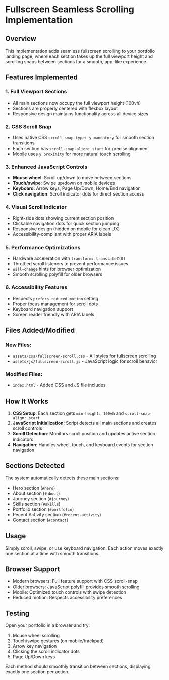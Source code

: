 # Fullscreen Seamless Scrolling Implementation

## Overview
This implementation adds seamless fullscreen scrolling to your portfolio landing page, where each section takes up the full viewport height and scrolling snaps between sections for a smooth, app-like experience.

## Features Implemented

### 1. **Full Viewport Sections**
- All main sections now occupy the full viewport height (100vh)
- Sections are properly centered with flexbox layout
- Responsive design maintains functionality across all device sizes

### 2. **CSS Scroll Snap**
- Uses native CSS `scroll-snap-type: y mandatory` for smooth section transitions
- Each section has `scroll-snap-align: start` for precise alignment
- Mobile uses `y proximity` for more natural touch scrolling

### 3. **Enhanced JavaScript Controls**
- **Mouse wheel**: Scroll up/down to move between sections
- **Touch/swipe**: Swipe up/down on mobile devices
- **Keyboard**: Arrow keys, Page Up/Down, Home/End navigation
- **Click navigation**: Scroll indicator dots for direct section access

### 4. **Visual Scroll Indicator**
- Right-side dots showing current section position
- Clickable navigation dots for quick section jumping
- Responsive design (hidden on mobile for clean UX)
- Accessibility-compliant with proper ARIA labels

### 5. **Performance Optimizations**
- Hardware acceleration with `transform: translateZ(0)`
- Throttled scroll listeners to prevent performance issues
- `will-change` hints for browser optimization
- Smooth scrolling polyfill for older browsers

### 6. **Accessibility Features**
- Respects `prefers-reduced-motion` setting
- Proper focus management for scroll dots
- Keyboard navigation support
- Screen reader friendly with ARIA labels

## Files Added/Modified

### New Files:
- `assets/css/fullscreen-scroll.css` - All styles for fullscreen scrolling
- `assets/js/fullscreen-scroll.js` - JavaScript logic for scroll behavior

### Modified Files:
- `index.html` - Added CSS and JS file includes

## How It Works

1. **CSS Setup**: Each section gets `min-height: 100vh` and `scroll-snap-align: start`
2. **JavaScript Initialization**: Script detects all main sections and creates scroll controls
3. **Scroll Detection**: Monitors scroll position and updates active section indicators
4. **Navigation**: Handles wheel, touch, and keyboard events for section navigation

## Sections Detected
The system automatically detects these main sections:
- Hero section (`#hero`)
- About section (`#about`) 
- Journey section (`#journey`)
- Skills section (`#skills`)
- Portfolio section (`#portfolio`)
- Recent Activity section (`#recent-activity`)
- Contact section (`#contact`)

## Usage
Simply scroll, swipe, or use keyboard navigation. Each action moves exactly one section at a time with smooth transitions.

## Browser Support
- Modern browsers: Full feature support with CSS scroll-snap
- Older browsers: JavaScript polyfill provides smooth scrolling
- Mobile: Optimized touch controls with swipe detection
- Reduced motion: Respects accessibility preferences

## Testing
Open your portfolio in a browser and try:
1. Mouse wheel scrolling
2. Touch/swipe gestures (on mobile/trackpad)
3. Arrow key navigation
4. Clicking the scroll indicator dots
5. Page Up/Down keys

Each method should smoothly transition between sections, displaying exactly one section per action.


